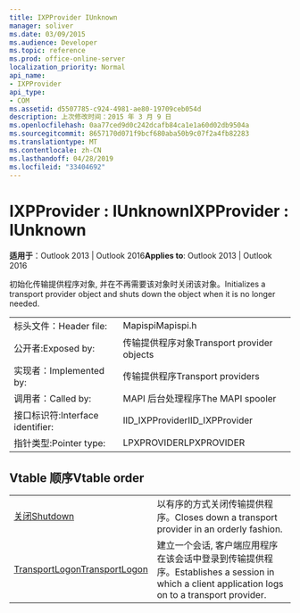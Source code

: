 ```yaml
---
title: IXPProvider IUnknown
manager: soliver
ms.date: 03/09/2015
ms.audience: Developer
ms.topic: reference
ms.prod: office-online-server
localization_priority: Normal
api_name:
- IXPProvider
api_type:
- COM
ms.assetid: d5507785-c924-4981-ae80-19709ceb054d
description: 上次修改时间：2015 年 3 月 9 日
ms.openlocfilehash: 0aa77ced9d0c242dcafb84ca1e1a60d02db9504a
ms.sourcegitcommit: 8657170d071f9bcf680aba50b9c07f2a4fb82283
ms.translationtype: MT
ms.contentlocale: zh-CN
ms.lasthandoff: 04/28/2019
ms.locfileid: "33404692"
---
```

# <a name="ixpprovider--iunknown"></a><span data-ttu-id="9e004-103">IXPProvider : IUnknown</span><span class="sxs-lookup"><span data-stu-id="9e004-103">IXPProvider : IUnknown</span></span>

  
  
<span data-ttu-id="9e004-104">**适用于**：Outlook 2013 | Outlook 2016</span><span class="sxs-lookup"><span data-stu-id="9e004-104">**Applies to**: Outlook 2013 | Outlook 2016</span></span> 
  
<span data-ttu-id="9e004-105">初始化传输提供程序对象, 并在不再需要该对象时关闭该对象。</span><span class="sxs-lookup"><span data-stu-id="9e004-105">Initializes a transport provider object and shuts down the object when it is no longer needed.</span></span>
  
|||
|:-----|:-----|
|<span data-ttu-id="9e004-106">标头文件：</span><span class="sxs-lookup"><span data-stu-id="9e004-106">Header file:</span></span>  <br/> |<span data-ttu-id="9e004-107">Mapispi</span><span class="sxs-lookup"><span data-stu-id="9e004-107">Mapispi.h</span></span>  <br/> |
|<span data-ttu-id="9e004-108">公开者:</span><span class="sxs-lookup"><span data-stu-id="9e004-108">Exposed by:</span></span>  <br/> |<span data-ttu-id="9e004-109">传输提供程序对象</span><span class="sxs-lookup"><span data-stu-id="9e004-109">Transport provider objects</span></span>  <br/> |
|<span data-ttu-id="9e004-110">实现者：</span><span class="sxs-lookup"><span data-stu-id="9e004-110">Implemented by:</span></span>  <br/> |<span data-ttu-id="9e004-111">传输提供程序</span><span class="sxs-lookup"><span data-stu-id="9e004-111">Transport providers</span></span>  <br/> |
|<span data-ttu-id="9e004-112">调用者：</span><span class="sxs-lookup"><span data-stu-id="9e004-112">Called by:</span></span>  <br/> |<span data-ttu-id="9e004-113">MAPI 后台处理程序</span><span class="sxs-lookup"><span data-stu-id="9e004-113">The MAPI spooler</span></span>  <br/> |
|<span data-ttu-id="9e004-114">接口标识符:</span><span class="sxs-lookup"><span data-stu-id="9e004-114">Interface identifier:</span></span>  <br/> |<span data-ttu-id="9e004-115">IID_IXPProvider</span><span class="sxs-lookup"><span data-stu-id="9e004-115">IID_IXPProvider</span></span>  <br/> |
|<span data-ttu-id="9e004-116">指针类型:</span><span class="sxs-lookup"><span data-stu-id="9e004-116">Pointer type:</span></span>  <br/> |<span data-ttu-id="9e004-117">LPXPROVIDER</span><span class="sxs-lookup"><span data-stu-id="9e004-117">LPXPROVIDER</span></span>  <br/> |
   
## <a name="vtable-order"></a><span data-ttu-id="9e004-118">Vtable 顺序</span><span class="sxs-lookup"><span data-stu-id="9e004-118">Vtable order</span></span>

|||
|:-----|:-----|
|[<span data-ttu-id="9e004-119">关闭</span><span class="sxs-lookup"><span data-stu-id="9e004-119">Shutdown</span></span>](ixpprovider-shutdown.md) <br/> |<span data-ttu-id="9e004-120">以有序的方式关闭传输提供程序。</span><span class="sxs-lookup"><span data-stu-id="9e004-120">Closes down a transport provider in an orderly fashion.</span></span>  <br/> |
|[<span data-ttu-id="9e004-121">TransportLogon</span><span class="sxs-lookup"><span data-stu-id="9e004-121">TransportLogon</span></span>](ixpprovider-transportlogon.md) <br/> |<span data-ttu-id="9e004-122">建立一个会话, 客户端应用程序在该会话中登录到传输提供程序。</span><span class="sxs-lookup"><span data-stu-id="9e004-122">Establishes a session in which a client application logs on to a transport provider.</span></span>  <br/> |
   

